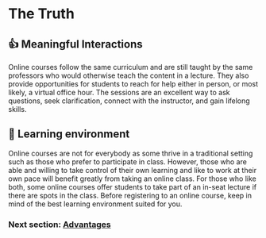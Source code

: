 # The Truth

## :+1: Meaningful Interactions

Online courses follow the same curriculum and are still taught by the same professors who would otherwise teach the content in a lecture. They also provide opportunities for students to reach for help either in person, or most likely, a virtual office hour.  The sessions are an excellent way to ask questions, seek clarification, connect with the instructor, and gain lifelong skills.


## :thought_balloon: Learning environment

Online courses are not for everybody as some thrive in a traditional setting such as those who prefer to participate in class. However, those who are able and willing to take control of their own learning and like to work at their own pace will benefit greatly from taking an online class. For those who like both, some online courses offer students to take part of an in-seat lecture if there are spots in the class. Before registering to an online course, keep in mind of the best learning environment suited for you. 

### Next section: [Advantages](../master/Chapters/Advantages.md)
